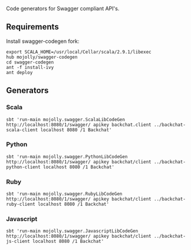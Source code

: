 Code generators for Swagger compliant API's.

## Requirements

Install swagger-codegen fork:

    export SCALA_HOME=/usr/local/Cellar/scala/2.9.1/libexec
    hub mojolly/swagger-codegen
    cd swagger-codegen
    ant -f install-ivy
    ant deploy

## Generators

### Scala

    sbt 'run-main mojolly.swagger.ScalaLibCodeGen http://localhost:8080/1/swagger/ apikey backchat.client ../backchat-scala-client localhost 8080 /1 Backchat'

### Python

    sbt 'run-main mojolly.swagger.PythonLibCodeGen http://localhost:8080/1/swagger/ apikey backchat/client ../backchat-python-client localhost 8080 /1 Backchat'

### Ruby

    sbt 'run-main mojolly.swagger.RubyLibCodeGen http://localhost:8080/1/swagger/ apikey backchat/client ../backchat-ruby-client localhost 8080 /1 Backchat'

### Javascript

    sbt 'run-main mojolly.swagger.JavascriptLibCodeGen http://localhost:8080/1/swagger/ apikey backchat/client ../backchat-js-client localhost 8080 /1 Backchat'